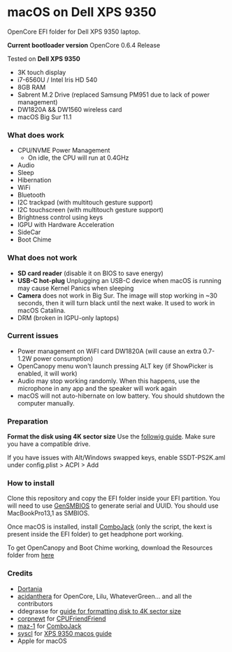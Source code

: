 # macOS on Dell XPS 9350
OpenCore EFI folder for Dell XPS 9350 laptop.

**Current bootloader version**
OpenCore 0.6.4 Release

Tested on **Dell XPS 9350**
  - 3K touch display
  - i7-6560U / Intel Iris HD 540
  - 8GB RAM
  - Sabrent M.2 Drive (replaced Samsung PM951 due to lack of power management)
  - DW1820A && DW1560 wireless card
  - macOS Big Sur 11.1

### What does work
- CPU/NVME Power Management
  - On idle, the CPU will run at 0.4GHz
- Audio
- Sleep
- Hibernation
- WiFi
- Bluetooth
- I2C trackpad (with multitouch gesture support)
- I2C touchscreen (with multitouch gesture support)
- Brightness control using keys
- IGPU with Hardware Acceleration
- SideCar
- Boot Chime

### What does not work
- **SD card reader** (disable it on BIOS to save energy)
- **USB-C hot-plug** Unplugging an USB-C device when macOS is running may cause Kernel Panics when sleeping
- **Camera** does not work in Big Sur. The image will stop working in ~30 seconds, then it will turn black until the next wake. It used to work in macOS Catalina.
- DRM (broken in IGPU-only laptops)

### Current issues
- Power management on WiFI card DW1820A (will cause an extra 0.7-1.2W power consumption)
- OpenCanopy menu won't launch pressing ALT key (if ShowPicker is enabled, it will work)
- Audio may stop working randomly. When this happens, use the microphone in any app and the speaker will work again
- macOS will not auto-hibernate on low battery. You should shutdown the computer manually.

### Preparation
**Format the disk using 4K sector size**
Use the [followig guide](https://www.tonymacx86.com/threads/guide-sierra-on-hp-spectre-x360-native-kaby-lake-support.228302/). Make sure you have a compatible drive.

If you have issues with Alt/Windows swapped keys, enable SSDT-PS2K.aml under config.plist > ACPI > Add

### How to install
Clone this repository and copy the EFI folder inside your EFI partition. You will need to use [GenSMBIOS](https://github.com/corpnewt/GenSMBIOS) to generate serial and UUID. You should use MacBookPro13,1 as SMBIOS.

Once macOS is installed, install [ComboJack](https://github.com/hackintosh-stuff/ComboJack) (only the script, the kext is present inside the EFI folder) to get headphone port working.

To get OpenCanopy and Boot Chime working, download the Resources folder from [here](https://github.com/acidanthera/OcBinaryData)

### Credits
- [Dortania](https://dortania.github.io/OpenCore-Install-Guide/config-laptop.plist/skylake.html)
- [acidanthera](https://github.com/acidanthera/) for OpenCore, Lilu, WhateverGreen... and all the contributors
- ddegrasse for [guide for formatting disk to 4K sector size](https://www.tonymacx86.com/threads/guide-sierra-on-hp-spectre-x360-native-kaby-lake-support.228302/)
- [corpnewt](https://github.com/corpnewt/) for [CPUFriendFriend](https://github.com/corpnewt/CPUFriendFriend)
- [maz-1](https://github.com/maz-1) for [ComboJack](https://github.com/hackintosh-stuff/ComboJack)
- [syscl](https;//github.com/syscl) for [XPS 9350 macos guide](https://github.com/syscl/XPS9350-macOS)
- Apple for macOS
